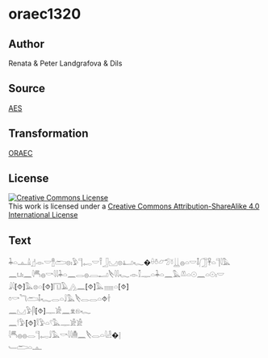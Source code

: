 # oraec1320

## Author

Renata & Peter Landgrafova & Dils

## Source

[AES](https://github.com/simondschweitzer/aes)

## Transformation

[ORAEC](https://oraec.github.io/)

## License

<a rel="license" href="http://creativecommons.org/licenses/by-sa/4.0/"><img alt="Creative Commons License" style="border-width:0" src="https://i.creativecommons.org/l/by-sa/4.0/88x31.png" /></a><br />This work is licensed under a <a rel="license" href="http://creativecommons.org/licenses/by-sa/4.0/">Creative Commons Attribution-ShareAlike 4.0 International License</a>

## Text

𓇓𓏏𓊵𓏙𓊨𓁹𓎟𓊽𓂧𓊖𓏤𓅱𓊹𓉻𓎟𓍋𓃀𓈋𓊖𓂞𓆑�𓏐𓏊𓃿𓅿𓍱𓋲𓐍𓏏𓎟𓄤𓃂𓋹𓏏𓊹𓇋𓅓<br>
𓈖𓂓𓏤𓈖𓇋𓄪𓐍𓎡𓇋𓇋𓇓𓏏𓈖𓂋𓐍𓐙𓂝𓌸𓇋𓇋𓆑𓁹𓎿𓊃𓏏𓇓𓏏𓈖𓅓𓌨𓏏𓇳𓈖𓏏𓇳𓏤𓎟<br>
𓇍𓇋[⯑]𓅓𓊖𓏏[⯑]𓉔𓄿𓂻𓈖[⯑]𓅓𓈈𓏏[⯑]<br>
𓏌𓎡𓆓𓂧𓄤𓆑𓂋𓏏𓄙𓅓𓌸𓂋𓂋𓏏⯑𓌂<br>
𓈖𓈋𓅱𓋴[⯑]𓊃𓀀𓈖𓁷𓁶𓆑<br>
𓈖𓎗𓅱[⯑]𓎛𓅱𓏏𓍢𓅓𓊃𓀀𓀀<br>
𓇋𓄪𓐍𓐍𓂋𓊹𓉻𓄙𓅓𓎡𓇋𓇋𓄟𓈖𓌸𓂋𓏏𓇋𓁐�𓊤<br>
𓄑𓂧𓏏𓊵<br>

